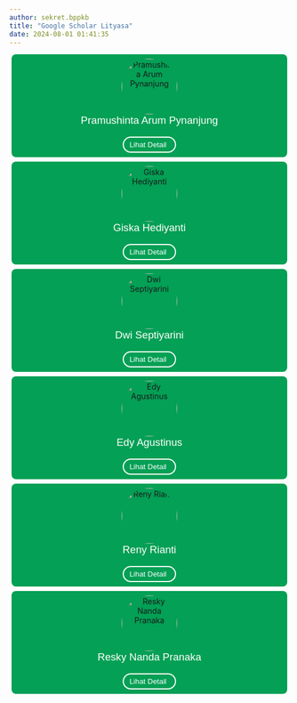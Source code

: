 ```yaml
---
author: sekret.bppkb
title: "Google Scholar Lityasa"
date: 2024-08-01 01:41:35
---
```


<style>
    .profile-container {
    background-color: #03A055;
    border-radius: 0.5rem;
    padding: 0.5rem 0.5rem; /* Mengurangi lebar padding */
    margin: 0.5rem 0.25rem; /* Mengurangi margin atas dan bawah */
    text-align: center;
    height: auto;
    }

  .profile-content {
    display: flex;
    flex-direction: column;
    align-items: center;
  }
  .profile-pic {
    border-radius: 50%;
    width: 100px;
    height: 100px;
    object-fit: cover;
  }
  .profile-name {
    font-family: arial, helvetica, sans-serif;
    font-size: 14pt;
    color: white;
    margin-bottom: 0.5rem;
  }
  .profile-link {
    text-decoration: none;
    color: white;
    display: flex;
    align-items: center;
    justify-content: center;
    margin-top: 0.5rem;
    border: 2px solid white; /* Memperbesar garis tepi */
    padding: 0.5rem;
    border-radius: 0.5rem;
    width: 100%;
    transition: background-color 0.3s, color 0.3s;
  }
  .profile-link:hover {
    background-color: white;
    color: #03A055;
  }
  .profile-detail {
    color: white;
    font-family: arial, helvetica, sans-serif;
    font-size: 10pt;
  }
  .profile-icon {
    color: white;
    margin-left: 0.5rem;
  }
  .profile-button {
    margin-top: 10px;
    padding: 5px 10px;
    background-color: transparent;
    color: #fff;
    border: 2px solid #fff;
    border-radius: 15px;
    font-size: 10pt;
    cursor: pointer;
  }
  .profile-button:hover {
    background-color: #fff;
    color: #2f855a;
  }
</style>

<div class="flex flex-wrap justify-around">
  <div class="w-full sm:w-1/4 p-1 profile-container"> <!-- Mengurangi lebar padding -->
    <div class="profile-content">
      <img id="profile-pic-1" alt="Pramushinta Arum Pynanjung" class="profile-pic">
      <span class="profile-name">Pramushinta Arum Pynanjung</span>
      <button id="profile-link-1" onclick="window.location.href='https://scholar.google.co.id/citations?user=FQ9H5oAAAAAJ&amp;hl=id'" class="profile-button">Lihat Detail <i class="fas fa-arrow-right" style="margin-left: 5px;"></i></button>
    </div>
  </div>

  <div class="w-full sm:w-1/4 p-1 profile-container"> <!-- Mengurangi lebar padding -->
    <div class="profile-content">
      <img id="profile-pic-2" alt="Giska Hediyanti" class="profile-pic">
      <span class="profile-name">Giska Hediyanti</span>
      <button id="profile-link-2" onclick="window.location.href='https://scholar.google.com/citations?user=FJ-SNbIAAAAJ&amp;hl=id'" class="profile-button">Lihat Detail <i class="fas fa-arrow-right" style="margin-left: 5px;"></i></button>
    </div>
  </div>

  <div class="w-full sm:w-1/4 p-1 profile-container"> <!-- Mengurangi lebar padding -->
    <div class="profile-content">
      <img id="profile-pic-3" alt="Dwi Septiyarini" class="profile-pic">
      <span class="profile-name">Dwi Septiyarini</span>
      <button id="profile-link-3" onclick="window.location.href='https://scholar.google.co.id/citations?user=bUr4FcUAAAAJ&amp;hl=id'" class="profile-button">Lihat Detail <i class="fas fa-arrow-right" style="margin-left: 5px;"></i></button>
    </div>
  </div>
</div>

<div class="flex flex-wrap justify-around">
  <div class="w-full sm:w-1/4 p-1 profile-container"> <!-- Mengurangi lebar padding -->
    <div class="profile-content">
      <img id="profile-pic-4" alt="Edy Agustinus" class="profile-pic">
      <span class="profile-name">Edy Agustinus</span>
      <button id="profile-link-4" onclick="window.location.href='https://scholar.google.com/citations?user=G04TTjYAAAAJ&amp;hl=en'" class="profile-button">Lihat Detail <i class="fas fa-arrow-right" style="margin-left: 5px;"></i></button>
    </div>
  </div>

  <div class="w-full sm:w-1/4 p-1 profile-container"> <!-- Mengurangi lebar padding -->
    <div class="profile-content">
      <img id="profile-pic-5" alt="Reny Rianti" class="profile-pic">
      <span class="profile-name">Reny Rianti</span>
      <button id="profile-link-5" onclick="window.location.href='https://scholar.google.co.id/citations?user=lAwacPkAAAAJ&amp;hl=en'" class="profile-button">Lihat Detail <i class="fas fa-arrow-right" style="margin-left: 5px;"></i></button>
    </div>
  </div>

  <div class="w-full sm:w-1/4 p-1 profile-container"> <!-- Mengurangi lebar padding -->
    <div class="profile-content">
      <img id="profile-pic-6" alt="Resky Nanda Pranaka" class="profile-pic">
      <span class="profile-name">Resky Nanda Pranaka</span>
      <button id="profile-link-6" onclick="window.location.href='https://scholar.google.com/citations?user=yvASHTcAAAAJ&amp;hl=en'" class="profile-button">Lihat Detail <i class="fas fa-arrow-right" style="margin-left: 5px;"></i></button>
    </div>
  </div>
</div>

<p class="MsoNormal" style="margin-bottom: 0cm; line-height: 1.1;">
  <span style="font-family: arial, helvetica, sans-serif; font-size: 10pt;">&nbsp;</span>
</p>

<script>
  function setProfilePicture(linkId, imgId) {
    const link = document.getElementById(linkId).getAttribute('onclick').split("'")[1];
    const userId = new URL(link).searchParams.get("user");
    const imgSrc = `https://scholar.google.com/citations?view_op=medium_photo&user=${userId}`;
    document.getElementById(imgId).src = imgSrc;
  }

  setProfilePicture("profile-link-1", "profile-pic-1");
  setProfilePicture("profile-link-2", "profile-pic-2");
  setProfilePicture("profile-link-3", "profile-pic-3");
  setProfilePicture("profile-link-4", "profile-pic-4");
  setProfilePicture("profile-link-5", "profile-pic-5");
  setProfilePicture("profile-link-6", "profile-pic-6");
</script>

